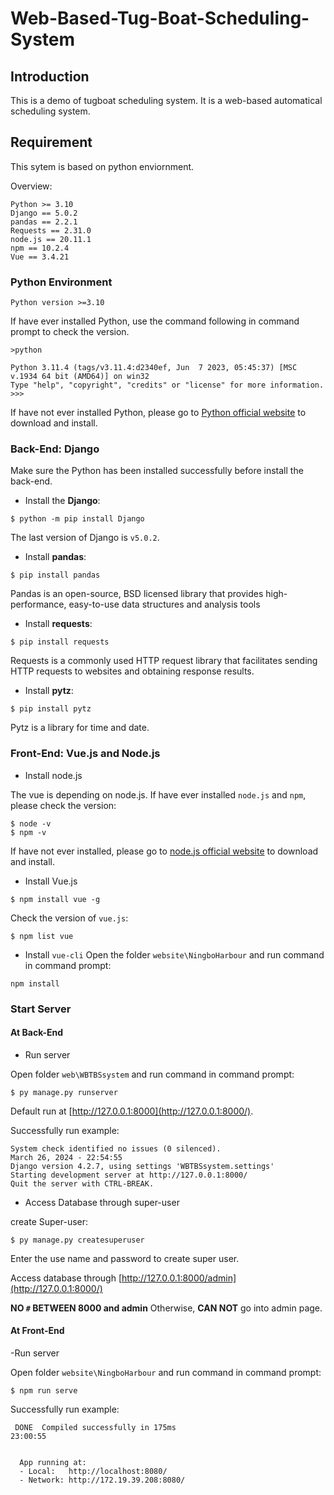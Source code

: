 # Web-Based-Tug-Boat-Scheduling-System

## Introduction
This is a demo of tugboat scheduling system. It is a web-based automatical scheduling system.

## Requirement
This sytem is based on python enviornment.

Overview:
```
Python >= 3.10
Django == 5.0.2
pandas == 2.2.1
Requests == 2.31.0
node.js == 20.11.1
npm == 10.2.4
Vue == 3.4.21
```
### Python Environment
```
Python version >=3.10
```
If have ever installed Python, use the command following in command prompt to check the version.
```
>python

Python 3.11.4 (tags/v3.11.4:d2340ef, Jun  7 2023, 05:45:37) [MSC v.1934 64 bit (AMD64)] on win32
Type "help", "copyright", "credits" or "license" for more information.
>>> 
```
If have not ever installed Python, please go to [Python official website](https://www.python.org/) to download and install.
### Back-End: Django
Make sure the Python has been installed successfully before install the back-end.


- Install the **Django**:

```
$ python -m pip install Django
```
The last version of Django is `v5.0.2`. 

- Install **pandas**:
```
$ pip install pandas
```
Pandas is an open-source, BSD licensed library that provides high-performance, easy-to-use data structures and analysis tools

- Install **requests**:
```
$ pip install requests
```
Requests is a commonly used HTTP request library that facilitates sending HTTP requests to websites and obtaining response results.

- Install **pytz**:
```
$ pip install pytz
```
Pytz is a library for time and date.

### Front-End: Vue.js and Node.js
- Install node.js

The vue is depending on node.js. If have ever installed `node.js` and `npm`, please check the version:
```
$ node -v
$ npm -v
```
If have not ever installed, please go to [node.js official website](https://nodejs.org/en/download/) to download and install.

- Install Vue.js
```
$ npm install vue -g
```
Check the version of `vue.js`:
```
$ npm list vue
```
- Install `vue-cli`
Open the folder `website\NingboHarbour` and run command in command prompt:
```
npm install
``` 

### Start Server
#### At Back-End
- Run server

Open folder `web\WBTBSsystem` and run command in command prompt:
```
$ py manage.py runserver
```
Default run at [http://127.0.0.1:8000](http://127.0.0.1:8000/).

Successfully run example:
```
System check identified no issues (0 silenced).
March 26, 2024 - 22:54:55
Django version 4.2.7, using settings 'WBTBSsystem.settings'
Starting development server at http://127.0.0.1:8000/
Quit the server with CTRL-BREAK.
```
- Access Database through super-user

create Super-user:
```
$ py manage.py createsuperuser
```
Enter the use name and password to create super user.

Access database through [http://127.0.0.1:8000/admin](http://127.0.0.1:8000/)

**NO `#` BETWEEN 8000 and admin** Otherwise, **CAN NOT** go into admin page.

#### At Front-End

-Run server

Open folder `website\NingboHarbour` and run command in command prompt:
```
$ npm run serve
```
Successfully run example:
```
 DONE  Compiled successfully in 175ms                                                                                                                                                                               23:00:55


  App running at:
  - Local:   http://localhost:8080/
  - Network: http://172.19.39.208:8080/

```